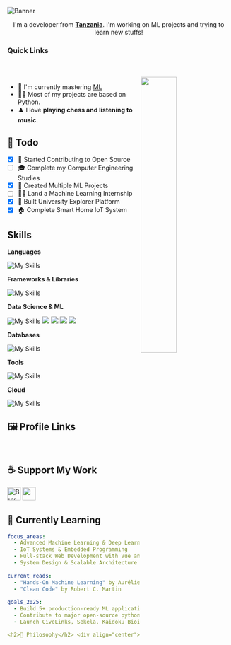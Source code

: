 ![Banner](https://capsule-render.vercel.app/api?type=waving&color=0:43cea2,50:185a9d,100:ff6b6b&height=200&text=Hello,%20I'm%20Zuck30&animation=fadeIn&fontSize=50&fontColor=ffffff&desc=(he/him)&descAlign=79&descAlignY=70)
<p align="center">I'm a developer from <strong><a href="https://www.google.com/travel/things-to-do?dest_src=ut&dest_mid=%2Fm%2F0htfv">Tanzania</a></strong>. I'm working on ML projects and trying to learn new stuffs!</p>

<h3>Quick Links</h3>

<div align="left">
    <a href="mailto:mwalyangashadrack@gmail.com"><img src="https://img.shields.io/badge/Mail%20me-30302f?style=flat-square&logo=gmail" alt="" srcset=""></a>
    <a href="https://sheddysilicon.netlify.app"><img src="https://img.shields.io/badge/Me-30302f?style=flat-square&logo=firefox" alt="" srcset=""></a>
</div>

<br>
<a href="https://github.com/zuck30"><img align="right" height="auto" width="40%" src="https://github.com/user-attachments/assets/3b5a3b3a-3b3a-4b3a-8b3a-3b3a3b3a3b3a" style="right:0px" /></a>

<ul>
    <li>🔭 I'm currently mastering <a href="https://www.python.org/events/python-user-group/1310/">ML</a>
    <li>👨‍💻 Most of my projects are based on Python.</li>
    <li>♟️ I love <b>playing chess and listening to music</b>.</li>
</ul>

<h2>📌 Todo</h2>

- [x] 💬 Started Contributing to Open Source
- [ ] 🎓 Complete my Computer Engineering Studies
- [x] 🎯 Created Multiple ML Projects
- [ ] 👨‍💻 Land a Machine Learning Internship
- [x] 🚀 Built University Explorer Platform
- [x] 🏠 Complete Smart Home IoT System

<h2 id=lang>Skills</h2>

**Languages**

![My Skills](https://skillicons.dev/icons?i=python,js,ts,html,css,cpp,bash,md&perline=10)

**Frameworks & Libraries**

![My Skills](https://skillicons.dev/icons?i=react,fastapi,django,flask,tailwind,bootstrap&perline=10)

**Data Science & ML**

![My Skills](https://skillicons.dev/icons?i=tensorflow,pytorch&perline=10)
<img src="https://img.shields.io/badge/Pandas-150458?style=for-the-badge&logo=pandas&logoColor=white" />
<img src="https://img.shields.io/badge/NumPy-013243?style=for-the-badge&logo=numpy&logoColor=white" />
<img src="https://img.shields.io/badge/Streamlit-FF4B4B?style=for-the-badge&logo=streamlit&logoColor=white" />
<img src="https://img.shields.io/badge/scikit--learn-F7931E?style=for-the-badge&logo=scikitlearn&logoColor=white" />

**Databases**

![My Skills](https://skillicons.dev/icons?i=sqlite,mysql,mongodb&perline=10)

**Tools**

![My Skills](https://skillicons.dev/icons?i=docker,figma,vscode,git,github,linux,postman&perline=10)

**Cloud**

![My Skills](https://skillicons.dev/icons?i=netlify,vercel,heroku&perline=10)

<h2>🖼 Profile Links</h2>
<p>
    <a href="https://sheddysilicon.netlify.app"><img src="https://img.shields.io/badge/Portfolio-FF5722?style=for-the-badge&logo=firefox&logoColor=white" alt=""></a>
    <a href="https://github.com/zuck30"><img src="https://img.shields.io/badge/GitHub-181717?style=for-the-badge&logo=github&logoColor=white" alt="" srcset=""></a>
    <a href="mailto:sheldoncodesdaily@gmail.com"><img src="https://img.shields.io/badge/Gmail-D14836?style=for-the-badge&logo=gmail&logoColor=white" alt="" srcset=""></a>

</p>

<h2>☕️ Support My Work</h2>
<p>
    <a href="https://www.buymeacoffee.com/zuck30" target="_blank"><img src="https://cdn.buymeacoffee.com/buttons/v2/default-red.png" alt="Buy Me A Coffee" height="30px" ></a>
    <a href="https://paypal.me/zuck30"><img src="https://img.shields.io/badge/PayPal-00457C?style=for-the-badge&logo=paypal&logoColor=white" alt="" height="30px"></a>
</p>

<h2>🧠 Currently Learning</h2>

```yaml
focus_areas:
  - Advanced Machine Learning & Deep Learning
  - IoT Systems & Embedded Programming  
  - Full-stack Web Development with Vue and React
  - System Design & Scalable Architecture
  
current_reads:
  - "Hands-On Machine Learning" by Aurélien Géron
  - "Clean Code" by Robert C. Martin
  
goals_2025:
  - Build 5+ production-ready ML applications
  - Contribute to major open-source python ML libraries
  - Launch CiveLinks, Sekela, Kaidoku Bioinformatics Copilot platform for students and researchers.

<h2>💭 Philosophy</h2> <div align="center"> <blockquote> <p><em>"Regret was the wake-up call. Action is the answer."</em></p> <p><strong>— Zuck30</strong></p> </blockquote> </div> ```
